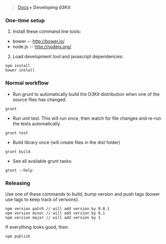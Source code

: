 > [Docs](README) ▸ **Developing d3Kit**

### One-time setup

1) Install these command line tools:

- bower   -- http://bower.io/
- node.js -- http://nodejs.org/

2) Load development tool and javascript dependencies:

```
npm install
bower install
```

### Normal workflow

- Run grunt to automatically build the D3Kit distribution when one of the source files has changed.

```
grunt
```

- Run unit test. This will run once, then watch for file changes and re-run the tests automatically.

```
grunt test
```

- Build library once (will create files in the dist folder)

```
grunt build
```

- See all available grunt tasks:

```
grunt --help
```

### Releasing

Use one of these commands to build, bump version and push tags (bower use tags to keep track of versions).

```
npm version patch // will add version by 0.0.1
npm version minor // will add version by 0.1
npm version major // will add version by 1
```

If everything looks good, then

```
npm publish
```
